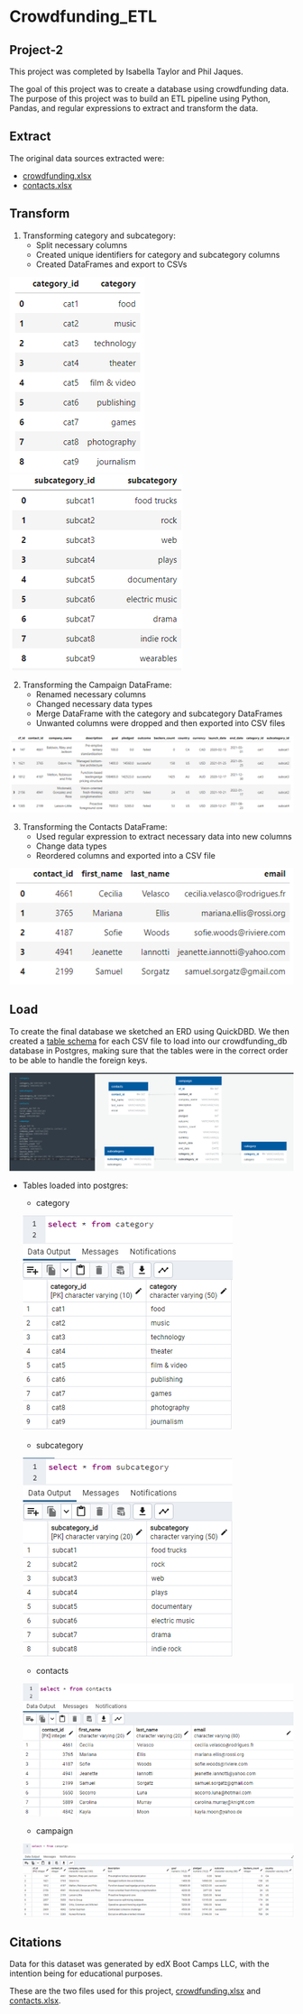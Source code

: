# Crowdfunding_ETL

## Project-2
This project was completed by Isabella Taylor and Phil Jaques.

The goal of this project was to create a database using crowdfunding data. The purpose of this project was to build an ETL pipeline using Python, Pandas, and regular expressions to extract and transform the data. 

## Extract
The original data sources extracted were: 
- [crowdfunding.xlsx](Resources/contacts.xlsx)
- [contacts.xlsx](Resources/contacts.xlsx)

## Transform
1. Transforming category and subcategory:
    - Split necessary columns
    - Created unique identifiers for category and subcategory columns
    - Created DataFrames and export to CSVs

![category](Images/category_df.png) ![subcategory](Images/subcat_df.png)

2. Transforming the Campaign DataFrame:
    - Renamed necessary columns
    - Changed necessary data types
    - Merge DataFrame with the category and subcategory DataFrames
    - Unwanted columns were dropped and then exported into CSV files

![campaign](Images/campaign_df.png)

3. Transforming the Contacts DataFrame:
    - Used regular expression to extract necessary data into new columns
    - Change data types
    - Reordered columns and exported into a CSV file

![contacts](Images/contacts_df.png)

## Load
To create the final database we sketched an ERD using QuickDBD. We then created a [table schema](crowdfunding_db_schema.sql) for each CSV file to load into our crowdfunding_db database in Postgres, making sure that the tables were in the correct order to be able to handle the foreign keys.

![image of ERD](Images/ERD.png)

* Tables loaded into postgres:
    - category

    ![category](Images/sql_category.png)
    - subcategory

    ![subcategory](Images/sql_subcategory.png)
    - contacts

    ![contacts](Images/sql_contacts.png)
    - campaign

    ![campaign](Images/sql_campaign.png)

## Citations
Data for this dataset was generated by edX Boot Camps LLC, with the intention being for educational purposes.

These are the two files used for this project, [crowdfunding.xlsx](Resources/contacts.xlsx) and [contacts.xlsx](Resources/contacts.xlsx).

